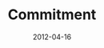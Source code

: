 ---
layout: music 
title: "Commitment"
series: "Game Changers"
date: 2012-04-16 
description: "Brian Tome talks about how Game Changers demonstrate action, commitment and follow through."
audio: "http://www.crossroads.net/players/media/hq/gamechangers_06.mp3"
audio-duration: "41:09"
src: "http://www.crossroads.net/players/media/mediumHz/GameChangers_110x190.jpg"
---